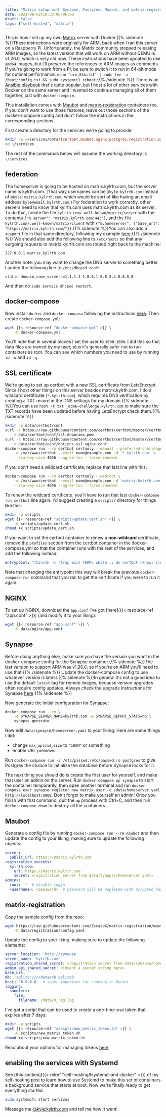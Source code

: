 ```yaml
---
title: "Matrix setup with Synapse, Postgres, Maubot, and matrix-registration"
date: 2021-08-02T10:30:00-06:00
draft: false
tags: ["self-hosted", "matrix"]
---
```


This is how I set up my own [Matrix](https://matrix.org) server with Docker.{{% sidenote %}}These instructions were originally for ARM, back when I ran this server on a Raspberry Pi. Unfortunately, the Matrix community stopped releasing ARM images, so the latest version that will work on ARM without QEMU is v1.26.0, which is very old now. These instructions have been updated to use `amd64` images, but I'll preserve the references to ARM images as comments. If you're going to work from a Pi, be sure to switch it to run in 64-bit mode for optimal performance: `echo 'arm_64bit=1' | sudo tee -a /boot/config.txt && sudo systemctl reboot`.{{% /sidenote %}} There is an [Ansible playbook](https://github.com/spantaleev/matrix-docker-ansible-deploy) that's quite popular, but I host a lot of other services with Docker on the same server and I wanted to continue managing all of them together, just with `docker-compose`.

This installation comes with [Maubot](https://github.com/maubot/maubot) and [matrix-registration](https://github.com/ZerataX/matrix-registration) containers too. If you don't want to use those features, leave out those sections of the docker-compose config and don't follow the instructions in the corresponding sections.

First create a directory for the services we're going to provide:

```sh
mkdir -p ~/services/data/{certbot,maubot,nginx,postgres,registration,synapse}
cd ~/services
```

The rest of the commands below will assume the working directory is `~/services`.

## federation

The homeserver is going to be hosted on matrix.kylrth.com, but the server name is kylrth.com. (That way usernames can be `@kyle:kylrth.com` instead of `@kyle:matrix.kylrth.com`, which would be sort of like having an email address `kyle@email.kylrth.com`.) For federation to work correctly, other servers need to know that kylrth.com uses matrix.kylrth.com as its server. To do that, create the file `kylrth.com/.well-known/matrix/server` with the contents `{"m.server": "matrix.kylrth.com:443"}`, and the file `kylrth.com/.well-known/matrix/client` with `{"m.homeserver": {"base_url": "https://matrix.kylrth.com/"}}`.{{% sidenote %}}You can also add a `support` file in that same directory, following my example [here](https://kylrth.com/.well-known/matrix/support).{{% /sidenote %}} We should also add the following line to `/etc/hosts` so that any outgoing requests to matrix.kylrth.com are routed right back to the machine:

```text
127.0.0.1 matrix.kylrth.com
```

Another note: you may want to change the DNS server to something better. I added the following line to `/etc/dhcpcd.conf`:

```text
static domain_name_servers=1.1.1.1 1.0.0.1 8.8.4.4 8.8.8.8
```

And then do `sudo service dhcpcd restart`.

## docker-compose

Now install `docker` and `docker-compose` following the instructions [here](https://devdojo.com/bobbyiliev/how-to-install-docker-and-docker-compose-on-raspberry-pi). Then create `docker-compose.yml`:

```sh
wget {{< resource-ref "docker-compose.yml" >}} \
    -O docker-compose.yml
```

You'll note that in several places I set the user to `1000:1000`. I did this so that data files are owned by my user, plus it's generally safer not to run containers as root. You can see which numbers you need to use by running `id -u` and `id -g`.

## SSL certificate

We're going to set up certbot with a new SSL certificate from LetsEncrypt. Since I host other things on this server besides matrix.kylrth.com, I do a wildcard certificate (`*.kylrth.com`), which requires DNS verification by creating a TXT record in the DNS settings for my domain.{{% sidenote %}}You can use `host -t txt _acme-challenge.kylrth.com` to make sure the TXT records have been updated before having LetsEncrypt check them.{{% /sidenote %}}

```sh
mkdir -p data/certbot/conf
curl -s https://raw.githubusercontent.com/certbot/certbot/master/certbot/certbot/ssl-dhparams.pem \
    > data/certbot/conf/ssl-dhparams.pem
curl -s https://raw.githubusercontent.com/certbot/certbot/master/certbot-nginx/certbot_nginx/_internal/tls_configs/options-ssl-nginx.conf \
    > data/certbot/conf/options-ssl-nginx.conf
docker-compose run --rm certbot certonly --manual --preferred-challenges=dns \
    -w /var/www/certbot --email name@example.com -d '*.kylrth.com' \
    --rsa-key-size 4096 --agree-tos --force-renewal
```

If you don't need a wildcard certificate, replace that last line with this:

```sh
docker-compose run --rm certbot certonly --webroot \
    -w /var/www/certbot --email name@example.com -d 'matrix.kylrth.com' \
    --rsa-key-size 4096 --agree-tos --force-renewal
```

To renew the wildcard certificate, you'll have to run that last `docker-compose run certbot` line again. I'd suggest creating a `scripts/` directory for things like this:

```sh
mkdir -p scripts
wget {{< resource-ref "scripts/update_cert.sh" >}} \
    -O scripts/update_cert.sh
chmod +x scripts/update_cert.sh
```

If you want to set the certbot container to renew a **non-wildcard** certificate,  remove the `profiles` section from the certbot container in the docker-compose.yml so that the container runs with the rest of the services, and add the following instead:

```yaml
entrypoint: "/bin/sh -c 'trap exit TERM; while :; do certbot renew; sleep 12h & wait $${!}; done;'"
```

Note that changing the entrypoint this way will break the previous `docker-compose run` command that you ran to get the certificate if you were to run it again.

## NGINX

To set up NGINX, download the `app.conf` I've got [here]({{< resource-ref "app.conf" >}}) (and modify it to your liking):

```sh
wget {{< resource-ref "app.conf" >}} \
    -O data/nginx/app.conf
```

## Synapse

Before doing anything else, make sure you have the version you want in the docker-compose config for the Synapse container.{{% sidenote %}}The last version to support ARM was v1.26.0, so if you're on ARM you'll need to use that.{{% /sidenote %}} Update the docker-compose config to use whatever version is latest.{{% sidenote %}}In general it's not a good idea to use the default `latest` tag for remote images, because version upgrades often require config updates. Always check the upgrade instructions for Synapse [here](https://matrix-org.github.io/synapse/develop/upgrade).{{% /sidenote %}}

Now generate the initial configuration for Synapse:

```sh
docker-compose run --rm \
    -e SYNAPSE_SERVER_NAME=kylrth.com -e SYNAPSE_REPORT_STATS=no \
    synapse generate
```

Now edit `data/synapse/homeserver.yaml` to your liking. Here are some things I did:

- change `max_upload_size` to `"100M"` or something
- enable URL previews

Run `docker-compose run -v /etc/passwd:/etc/passwd:ro postgres` to give Postgres the chance to initialize the database before Synapse looks for it.

The next thing you should do is create the first user for yourself, and make that user an admin on the server. Run `docker-compose up synapse` to start the container temporarily, then open another terminal and run `docker-compose exec synapse register_new_matrix_user -c /data/homeserver.yaml http://localhost:8008`. Don't forget to make yourself an admin! Once you finish with that command, quit the `up` process with Ctrl+C, and then run `docker-compose down` to destroy all the containers.

## Maubot

Generate a config file by running `docker-compose run --rm maubot` and then update the config to your liking, making sure to update the following objects:

```yaml
server:
  public_url: https://matrix.kylrth.com
registration_secrets:
  kylrth.com:
    url: https://matrix.kylrth.com
    secret: <registration secret from data/synapse/homeserver.yaml>
admins:
  root: ''  # disable login
  <username>: <password>  # password will be replaced with bcrypted hash on startup
```

## matrix-registration

Copy the sample config from the repo:

```sh
wget https://raw.githubusercontent.com/ZerataX/matrix-registration/master/config.sample.yaml \
    -O data/registration/config.yaml
```

Update the config to your liking, making sure to update the following elements:

```yaml
server_location: 'http://synapse'
server_name: 'kylrth.com'
registration_shared_secret: <registration secret from data/synapse/homeserver.yaml>
admin_api_shared_secret: <invent a secret string here>
base_url: ''
db: 'sqlite:////data/db.sqlite3'
host: '0.0.0.0'  # super important for running in Docker
logging:
  handlers:
    file:
      filename: /data/m_reg.log
```

I've got a script that can be used to create a one-time-use token that expires after 7 days:

```sh
mkdir -p scripts
wget {{< resource-ref "scripts/new_matrix_token.sh" >}} \
    -O scripts/new_matrix_token.sh
chmod +x scripts/new_matrix_token.sh
```

Read about your options for managing tokens [here](https://github.com/ZerataX/matrix-registration/wiki/api#creating-a-new-token).

## enabling the services with Systemd

See [this section]({{< relref "self-hosting#systemd-and-docker" >}}) of my self-hosting post to learn how to use Systemd to make this set of containers a background service that starts at boot. Now we're finally ready to get everything started.

```sh
sudo systemctl start services
```

Message me [@kyle:kylrth.com](https://matrix.to/#/@kyle:kylrth.com) and tell me how it went!
